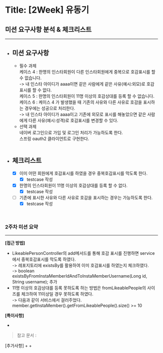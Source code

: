 # Title: [2Week] 유동기

## 미션 요구사항 분석 & 체크리스트

---

- ## **미션 요구사항**
    - 필수 과제
      <br/>케이스 4 : 한명의 인스타회원이 다른 인스타회원에게 중복으로 호감표시를 할 수 없습니다.
      <br/>-> 내 인스타 아이디가 aaaa이면 같은 사람에게 같은 사유(예시:외모)로 호감표시를 할 수 없다.
      <br/>케이스 5 : 한명의 인스타회원이 11명 이상의 호감상대를 등록 할 수 없습니다.
      <br/>케이스 6 : 케이스 4 가 발생했을 때 기존의 사유와 다른 사유로 호감을 표시하는 경우에는 성공으로 처리한다.
      <br/>-> 내 인스타 아이디가 aaaa이고 기존에 외모로 표시를 해놓았으면 같은 사람에게 다른 사유(예시:성격)로 호감표시를 변경할 수 있다.
    - 선택 과제
      <br/>네이버 로그인으로 가입 및 로그인 처리가 가능하도록 한다.
      <br/>스프링 oauth2 클라이언트로 구현한다.
      <br/><br/>
- ## **체크리스트**
    - [x] 이미 어떤 회원에게 호감표시를 하였을 경우 중복호감표시를 막도록 한다.
      -[x] testcase 작성
    - [x] 한명의 인스타회원이 11명 이상의 호감상대를 등록 할 수 없다. 
      -[x] testcase 작성
    - [ ] 기존에 표시한 사유와 다른 사유로 호감을 표시하는 경우는 가능하도록 한다.
      -[x] testcase 작성

<br/>

### 2주차 미션 요약

---

**[접근 방법]**
- LikeablePersonController의 add메서드를 통해 호감 표시를 진행하면 service에서 중복호감표시를 막도록 하였다.
<br/>-> 레포지토리에 existsBy를 활용하여 이미 호감표시를 하였는지 체크하였다.
<br/>->  boolean existsByFromInstaMemberIdAndToInstaMemberUsername(Long id, String username); 추가
- 11명 이상의 호감상대를 등록 못하도록 하는 방법은 fromLikeablePeople의 사이즈를 체크하여 11이상일 경우 못하도록 하였다.
<br/>-> 다음과 같이 서비스에서 걸러주었다. member.getInstaMember().getFromLikeablePeople().size() >= 10 

**[특이사항]**

- 

> 참고 문서 : 


[추가사항]
+
+




